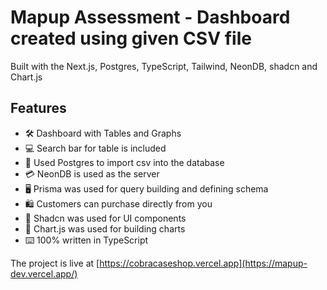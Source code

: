 # Mapup Assessment - Dashboard created using given CSV file

Built with the Next.js, Postgres, TypeScript, Tailwind, NeonDB, shadcn and Chart.js

## Features

- 🛠️ Dashboard with Tables and Graphs
- 💻 Search bar for table is included
- 🎨 Used Postgres to import csv into the database
- 💳 NeonDB is used as the server
- 🖥️ Prisma was used for query building and defining schema
- 🛍️ Customers can purchase directly from you
- 🌟 Shadcn was used for UI components
- 🛒 Chart.js was used for building charts
- ⌨️ 100% written in TypeScript

The project is live at [https://cobracaseshop.vercel.app](https://mapup-dev.vercel.app/)

